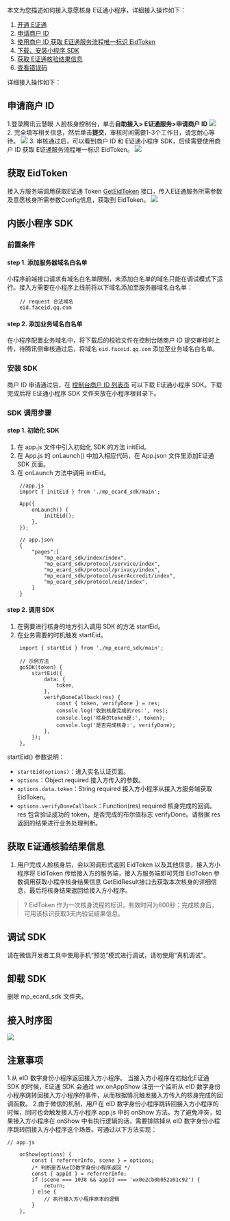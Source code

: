 本文为您描述如何接入意愿核身 E证通小程序，详细接入操作如下：
1. [开通 E证通](https://cloud.tencent.com/document/product/1007/56642)
2. [申请商户 ID](https://cloud.tencent.com/document/product/1007/56643#spang)
3. [使用商户 ID 获取 E证通服务流程唯一标识 EidToken](https://cloud.tencent.com/document/product/1007/56643#eidtoken)
4. [下载、安装小程序 SDK](https://cloud.tencent.com/document/product/1007/56643#anzhuangsdk)
5. [获取 E证通核验结果信息](https://cloud.tencent.com/document/product/1007/56643#jieguo)
6. [查看错误码](https://cloud.tencent.com/document/product/1007/47912)

详细接入操作如下：
## 申请商户 ID
1.登录腾讯云慧眼 人脸核身控制台，单击**自助接入> E证通服务>申请商户 ID**
![](https://qcloudimg.tencent-cloud.cn/raw/c5b60f45fb48f2316ab4568c3a5c27b6.png)
2. 完全填写相关信息，然后单击**提交**，审核时间需要1-3个工作日，请您耐心等待。
![](https://qcloudimg.tencent-cloud.cn/raw/eeae5f797640c5453f85b2d17772499c.png)
3. 审核通过后，可以看到商户 ID 和 E证通小程序 SDK，后续需要使用商户 ID 获取 E证通服务流程唯一标识 EidToken。
![](https://qcloudimg.tencent-cloud.cn/raw/caf65891cc52c01ce97c6d45053cd067.png)

## 获取 EidToken
接入方服务端调用获取E证通 Token [GetEidToken](https://cloud.tencent.com/document/product/1007/54089) 接口，传入E证通服务所需参数及意愿核身所需参数Config信息，获取到 EidToken。
![](https://qcloudimg.tencent-cloud.cn/raw/c706c94a4e957e5b1324816c7352fca2.png)

## 内嵌小程序 SDK
### 前置条件
#### step 1. 添加服务器域名白名单
小程序前端接口请求有域名白名单限制，未添加白名单的域名只能在调试模式下运行。接入方需要在小程序上线前将以下域名添加至服务器域名白名单：
```
    // request 合法域名
    eid.faceid.qq.com
```

#### step 2. 添加业务域名白名单
在小程序配置业务域名中，将下载后的校验文件在控制台随商户 ID 提交审核时上传，待腾讯侧审核通过后，将域名 `eid.faceid.qq.com` 添加至业务域名白名单。

### 安装 SDK
商户 ID 申请通过后，在 [控制台商户 ID 列表页](https://console.cloud.tencent.com/faceid/access?tab=eid) 可以下载 E证通小程序 SDK。下载完成后将 E证通小程序 SDK 文件夹放在小程序根目录下。

### SDK 调用步骤
#### step 1. 初始化 SDK
1. 在 app.js 文件中引入初始化 SDK 的方法 initEid。
2. 在 App.js 的 onLaunch() 中加入相应代码，在 App.json 文件里添加E证通 SDK 页面。
3. 在 onLaunch 方法中调用 initEid。
```
    //app.js
    import { initEid } from './mp_ecard_sdk/main';

    App({
        onLaunch() {
            initEid();
        },
    });

    // app.json
    {
        "pages":[
            "mp_ecard_sdk/index/index",
            "mp_ecard_sdk/protocol/service/index",
            "mp_ecard_sdk/protocol/privacy/index",
            "mp_ecard_sdk/protocol/userAccredit/index",
            "mp_ecard_sdk/protocol/eid/index",
        ]
    }
```

#### step 2. 调用 SDK
1. 在需要进行核身的地方引入调用 SDK 的方法 startEid。
2. 在业务需要的时机触发 startEid。
```
    import { startEid } from './mp_ecard_sdk/main';

    // 示例方法
    goSDK(token) {
        startEid({
            data: {
                token,
            },
            verifyDoneCallback(res) {  
                const { token, verifyDone } = res;
                console.log('收到核身完成的res:', res);
                console.log('核身的token是:', token); 
                console.log('是否完成核身:', verifyDone);          
            },
        });
    },
```


startEid() 参数说明：
- `startEid(options)`：进入实名认证页面。
- `options`：Object required 接入方传入的参数。
- `options.data.token`：String required 接入方小程序从接入方服务端获取 EidToken。
- `options.verifyDoneCallback`：Function(res) required 核身完成的回调。res 包含验证成功的 token，是否完成的布尔值标志 verifyDone。请根据 res 返回的结果进行业务处理判断。

## 获取 E证通核验结果信息
1. 用户完成人脸核身后，会以回调形式返回 EidToken 以及其他信息，接入方小程序将 EidToken 传给接入方的服务端，接入方服务端即可凭借 EidToken 参数调用获取小程序核身结果信息 GetEidResult接口去获取本次核身的详细信息，最后将核身结果返回给接入方小程序。
>? EidToken 作为一次核身流程的标识，有效时间为600秒；完成核身后，可用该标识获取3天内验证结果信息。

## 调试 SDK
请在微信开发者工具中使用手机“预览”模式进行调试，请勿使用“真机调试”。

## 卸载 SDK
删除 mp_ecard_sdk 文件夹。
## 接入时序图
![](https://qcloudimg.tencent-cloud.cn/raw/751abb25ef4a11c83d97c8ec5ab70173.png)
## 注意事项
1.从 eID 数字身份小程序返回接入方小程序。
当接入方小程序在初始化E证通 SDK 的时候，E证通 SDK 会通过 wx.onAppShow 注册一个监听从 eID 数字身份小程序跳转回接入方小程序的事件，从而根据情况触发接入方传入的核身完成的回调函数。
2.由于微信的机制，用户在 eID 数字身份小程序跳转回接入方小程序的时候，同时也会触发接入方小程序 app.js 中的 onShow 方法。为了避免冲突，如果接入方小程序在 onShow 中有执行逻辑的话，需要排除掉从 eID 数字身份小程序跳转回接入方小程序这个场景。可通过以下方法实现：
```
// app.js

    onShow(options) {
        const { referrerInfo, scene } = options;
        /* 判断是否从eID数字身份小程序返回 */
        const { appId } = referrerInfo;
        if (scene === 1038 && appId === 'wx0e2cb0b052a91c92') {
            return;
        } else {
            // 执行接入方小程序原本的逻辑
        }
    },
```
    
